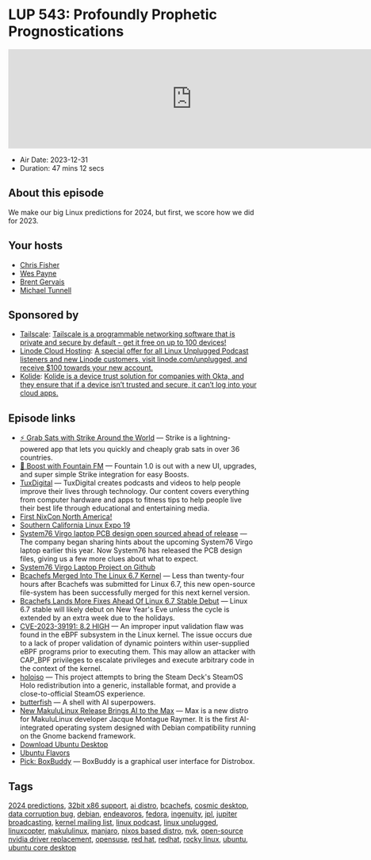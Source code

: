 # LUP 543: Profoundly Prophetic Prognostications

<iframe src="https://player.fireside.fm/v2/RUkczH-V+7-_uro_O?theme=dark" width="740" height="200" frameborder="0" scrolling="no"></iframe>

* Air Date: 2023-12-31
* Duration: 47 mins 12 secs

## About this episode

We make our big Linux predictions for 2024, but first, we score how we did for 2023.

## Your hosts
* [Chris Fisher](https://linuxunplugged.com/hosts/chrislas)
* [Wes Payne](https://linuxunplugged.com/hosts/wes)
* [Brent Gervais](https://linuxunplugged.com/hosts/brent)
* [Michael Tunnell](https://linuxunplugged.com/guests/michaeltunnell)

## Sponsored by

  * [Tailscale](http://tailscale.com/linuxunplugged): [Tailscale is a programmable networking software that is private and secure by default - get it free on up to 100 devices!](http://tailscale.com/linuxunplugged)
  * [Linode Cloud Hosting](https://linode.com/unplugged): [A special offer for all Linux Unplugged Podcast listeners and new Linode customers, visit linode.com/unplugged, and receive $100 towards your new account. ](https://linode.com/unplugged)
  * [Kolide](https://kolide.com/unplugged): [Kolide is a device trust solution for companies with Okta, and they ensure that if a device isn’t trusted and secure, it can’t log into your cloud apps.](https://kolide.com/unplugged)



## Episode links

  * [⚡ Grab Sats with Strike Around the World](https://strike.me/download/ "⚡ Grab Sats with Strike Around the World") — Strike is a lightning-powered app that lets you quickly and cheaply grab sats in over 36 countries.
  * [🎉 Boost with Fountain FM](https://www.fountain.fm/features "🎉 Boost with Fountain FM") — Fountain 1.0 is out with a new UI, upgrades, and super simple Strike integration for easy Boosts.
  * [TuxDigital](https://tuxdigital.com/ "TuxDigital") — TuxDigital creates podcasts and videos to help people improve their lives through technology. Our content covers everything from computer hardware and apps to fitness tips to help people live their best life through educational and entertaining media.
  * [First NixCon North America!](https://discourse.nixos.org/t/announcing-first-nixcon-north-america/35874 "First NixCon North America!")
  * [Southern California Linux Expo 19](https://www.socallinuxexpo.org/scale/21x "Southern California Linux Expo 19")
  * [System76 Virgo laptop PCB design open sourced ahead of release](https://liliputing.com/system76-virgo-laptop-pcb-design-open-sourced-ahead-of-release/ "System76 Virgo laptop PCB design open sourced ahead of release") — The company began sharing hints about the upcoming System76 Virgo laptop earlier this year. Now System76 has released the PCB design files, giving us a few more clues about what to expect.
  * [System76 Virgo Laptop Project on Github](https://github.com/system76/virgo/ "System76 Virgo Laptop Project on Github")
  * [Bcachefs Merged Into The Linux 6.7 Kernel](https://www.phoronix.com/news/Bcachefs-Merged-Linux-6.7 "Bcachefs Merged Into The Linux 6.7 Kernel") — Less than twenty-four hours after Bcachefs was submitted for Linux 6.7, this new open-source file-system has been successfully merged for this next kernel version.
  * [Bcachefs Lands More Fixes Ahead Of Linux 6.7 Stable Debut](https://www.phoronix.com/news/More-Bcachefs-Fixes "Bcachefs Lands More Fixes Ahead Of Linux 6.7 Stable Debut") — Linux 6.7 stable will likely debut on New Year's Eve unless the cycle is extended by an extra week due to the holidays.
  * [CVE-2023-39191: 8.2 HIGH](https://nvd.nist.gov/vuln/detail/CVE-2023-39191 "CVE-2023-39191: 8.2 HIGH") — An improper input validation flaw was found in the eBPF subsystem in the Linux kernel. The issue occurs due to a lack of proper validation of dynamic pointers within user-supplied eBPF programs prior to executing them. This may allow an attacker with CAP_BPF privileges to escalate privileges and execute arbitrary code in the context of the kernel.
  * [holoiso](https://github.com/HoloISO/holoiso "holoiso") — This project attempts to bring the Steam Deck's SteamOS Holo redistribution into a generic, installable format, and provide a close-to-official SteamOS experience.
  * [butterfish](https://github.com/bakks/butterfish "butterfish") — A shell with AI superpowers.
  * [New MakuluLinux Release Brings AI to the Max](https://www.linuxinsider.com/story/new-makululinux-release-brings-ai-to-the-max-177104.html "New MakuluLinux Release Brings AI to the Max") — Max is a new distro for MakuluLinux developer Jacque Montague Raymer. It is the first AI-integrated operating system designed with Debian compatibility running on the Gnome backend framework.
  * [Download Ubuntu Desktop](https://ubuntu.com/download/desktop "Download Ubuntu Desktop")
  * [Ubuntu Flavors](https://ubuntu.com/desktop/flavours "Ubuntu Flavors")
  * [Pick: BoxBuddy](https://flathub.org/apps/io.github.dvlv.boxbuddyrs "Pick: BoxBuddy") — BoxBuddy is a graphical user interface for Distrobox.



## Tags

[2024 predictions](https://linuxunplugged.com/tags/2024%20predictions), [32bit x86 support](https://linuxunplugged.com/tags/32bit%20x86%20support), [ai distro](https://linuxunplugged.com/tags/ai%20distro), [bcachefs](https://linuxunplugged.com/tags/bcachefs), [cosmic desktop](https://linuxunplugged.com/tags/cosmic%20desktop), [data corruption bug](https://linuxunplugged.com/tags/data%20corruption%20bug), [debian](https://linuxunplugged.com/tags/debian), [endeavoros](https://linuxunplugged.com/tags/endeavoros), [fedora](https://linuxunplugged.com/tags/fedora), [ingenuity](https://linuxunplugged.com/tags/ingenuity), [jpl](https://linuxunplugged.com/tags/jpl), [jupiter broadcasting](https://linuxunplugged.com/tags/jupiter%20broadcasting), [kernel mailing list](https://linuxunplugged.com/tags/kernel%20mailing%20list), [linux podcast](https://linuxunplugged.com/tags/linux%20podcast), [linux unplugged](https://linuxunplugged.com/tags/linux%20unplugged), [linuxcopter](https://linuxunplugged.com/tags/linuxcopter), [makululinux](https://linuxunplugged.com/tags/makululinux), [manjaro](https://linuxunplugged.com/tags/manjaro), [nixos based distro](https://linuxunplugged.com/tags/nixos%20based%20distro), [nvk](https://linuxunplugged.com/tags/nvk), [open-source nvidia driver replacement](https://linuxunplugged.com/tags/open-source%20nvidia%20driver%20replacement), [opensuse](https://linuxunplugged.com/tags/opensuse), [red hat](https://linuxunplugged.com/tags/red%20hat), [redhat](https://linuxunplugged.com/tags/redhat), [rocky linux](https://linuxunplugged.com/tags/rocky%20linux), [ubuntu](https://linuxunplugged.com/tags/ubuntu), [ubuntu core desktop](https://linuxunplugged.com/tags/ubuntu%20core%20desktop)